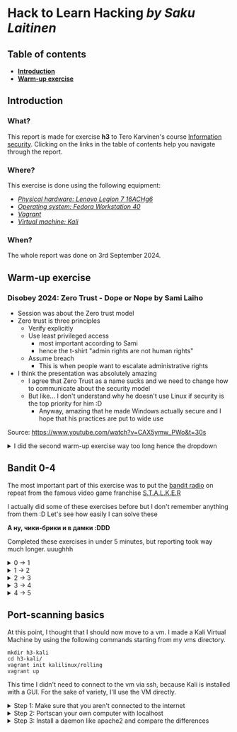 # Hack to Learn Hacking _by Saku Laitinen_

## Table of contents

- **[Introduction](https://github.com/KebabGarva/basic-network-security/blob/main/h3.md#introduction)**
- **[Warm-up exercise](https://github.com/KebabGarva/basic-network-security/blob/main/h3.md#warm-up-exercise)**

## Introduction

### What?

This report is made for exercise **h3** to Tero Karvinen's course [Information security](https://terokarvinen.com/information-security/). Clicking on the links in the table of contents help you navigate through the report.

### Where?

This exercise is done using the following equipment:

- [*Physical hardware: Lenovo Legion 7 16ACHg6*](https://nanoreview.net/en/laptop/lenovo-legion-7-2021-amd?m=c.1_g.3_r.3_s.3)
- [*Operating system: Fedora Workstation 40*](https://fedoraproject.org/workstation/download)
- [*Vagrant*](https://developer.hashicorp.com/vagrant/tutorials/getting-started)
- [*Virtual machine: Kali*](https://app.vagrantup.com/kalilinux/boxes/rolling)

### When?

The whole report was done on 3rd September 2024.

## Warm-up exercise

### Disobey 2024: Zero Trust - Dope or Nope by Sami Laiho

- Session was about the Zero trust model
- Zero trust is three principles
  - Verify explicitly
  - Use least privileged access
    - most important according to Sami
    - hence the t-shirt "admin rights are not human rights"
  - Assume breach
    - This is when people want to escalate administrative rights
- I think the presentation was absolutely amazing
  - I agree that Zero Trust as a name sucks and we need to change how to communicate about the security model
  - But like... I don't understand why he doesn't use Linux if security is the top priority for him :D
    - Anyway, amazing that he made Windows actually secure and I hope that his practices are put to wide use
   
Source: https://www.youtube.com/watch?v=CAX5ymw_PWo&t=30s

<details>

<summary>I did the second warm-up exercise way too long hence the dropdown</summary>

### Command Line Basics Revisited by Tero Karvinen

- **Use the tab key religiously (my opinion)**
  - it autocompletes or gives suggestions of all possible e.g. files that you can manipulate or move to

- `pwd` (print working directory) shows the full path of the directory, where the current user is currently located

![image](https://github.com/user-attachments/assets/0f3d7937-d366-43dc-9d38-0d9a25ab1bb4)

- `ls` (list) shows what files the directory contains
  - by default it doesn't show exactly everything like dotfiles.
  
    ![image](https://github.com/user-attachments/assets/c322069f-daf7-48fd-a717-37e912732a02)

  - add the flag `-a` to show all the files

  ![image](https://github.com/user-attachments/assets/343920c7-4c4d-4ff9-a438-6f37c638ace7)

- `cd` (change directory) is used to navigate through the file system. (Notice how directory changed)

![image](https://github.com/user-attachments/assets/a872b0a2-3601-4e75-887d-09ea2d5d3192)

  
  - don't know where to navigate? use `ls` to check the files


    ![image](https://github.com/user-attachments/assets/b500ff61-53a3-4dd9-ad60-63cbbc17b484)

  - if you try this exercise by yourself, for the love of god... **DO NOT WRITE THE WHOLE DIRECTORY NAME BY HAND! USE TAB TO AUTOCOMPLETE! BASH IS VERY SMART!!**

  ![image](https://github.com/user-attachments/assets/4323a25d-5577-4e6b-8ada-7f354236985d)

  - and if you want to return one directory back, type TWO dots **not one, because one dot will not do anything**

  - if you type cd without anything else, it will return back to your home directory regardless where you're located at

    ![image](https://github.com/user-attachments/assets/b0442451-3bf8-4625-84cb-033e4e712a5d)

  - `~` means home so you can use it too if you want. Ideal use for `~` is when you want to "skip" specifying `/home/your-user-name-example/` on your `cd` command.

    ![image](https://github.com/user-attachments/assets/3301a853-f28a-4afe-a2b6-a5a4898420d1)

    ![image](https://github.com/user-attachments/assets/f3fb1ad1-2728-4cbe-ba4b-76a53576ee0e)


- `mkdir` (make directory) will make a directory

  ![image](https://github.com/user-attachments/assets/f2544254-1feb-48a1-bd1f-1d181c0d877b)

  - you can use the `-p` flag to make parent directories as needed
    
    ![image](https://github.com/user-attachments/assets/e824150d-6192-4669-a914-6e2ba933b8cb)

  - and don't remember to **SMASH** that TAB button! *bell sound*


okay this was supposed to be just a warm-up exercise but hey here are some tips to navigate the directory :DD

Source: https://terokarvinen.com/2020/command-line-basics-revisited/

</details>

## Bandit 0-4

The most important part of this exercise was to put the [bandit radio](https://www.youtube.com/watch?v=j_podzD4cSA) on repeat from the famous video game franchise [S.T.A.L.K.E.R](https://en.wikipedia.org/wiki/S.T.A.L.K.E.R.)

I actually did some of these exercises before but I don't remember anything from them :D Let's see how easily I can solve these

**А ну, чики-брики и в дамки :DDD**

Completed these exercises in under 5 minutes, but reporting took way much longer. uuughhh

<details>
<summary>0 -> 1</summary>

### Just connect to the machine using ssh and print the readme to the terminal with cat

Use these commands to solve the exercise

```
ssh bandit.labs.overthewire.org -p 2220 -l bandit0
cat readme
exit
ssh bandit.labs.overthewire.org -p 2220 -l bandit1
```

**IMPORANT: Use CTRL+SHIFT+C to copy and CTRL+SHIFT+V to paste in the bash terminal**

![image](https://github.com/user-attachments/assets/18292129-b80f-4c22-84b3-8d10c216e66f)

This was copy-pasteable from their website

![image](https://github.com/user-attachments/assets/43b93d05-87c0-4bb8-95c8-27d97be41df5)

I just typed `cat` , smashed the tab button, typed r and smashed the tab button again

![image](https://github.com/user-attachments/assets/fc3387f0-af6b-4e6a-9ed7-2e4568589322)

Couldn't connect to bandit1 through bandit0 so I had to `exit`. 

</details>

<details>
<summary>1 -> 2</summary>

### Had to specify the path before the successful cat print

Use these commands to solve the exercise

```
cat ~/-
exit
ssh bandit.labs.overthewire.org -p 2220 -l bandit2
```
![image](https://github.com/user-attachments/assets/733c3a4c-28f7-4d6a-b05f-1cc8bfb5a14d)

Mission failed succesfully when I showed perfectly what commands do not work when trying to print the file to the terminal. I used tab to autocomplete

</details>

<details>
<summary>2 -> 3</summary>

### This is the reason why TAB is your best friend in Bash

Use these commands to solve the exercise... I MEAN JUST SPAM TAB

```
cat JUST SMASH TAB REPEATABLY PLEASE DON'T COPY THIS YOU'LL SEE!
exit
ssh bandit.labs.overthewire.org -p 2220 -l bandit3
```
  
![image](https://github.com/user-attachments/assets/d5f62a6d-ad82-43f4-989d-a2b4d59698d6)

[Ooooh you makin' me liiive now HONAYH](https://youtu.be/HaZpZQG2z10?si=QmVJf9WtX0gnh-3L&t=28)

</details>

<details>
<summary>3 -> 4</summary>

### I mean... I solved this again by just spamming TAB

Use these commands to solve the exercise... OR JUST SPAM TAB

```
cat inhere/...Hiding-From-You
exit
ssh bandit.labs.overthewire.org -p 2220 -l bandit4
```

![image](https://github.com/user-attachments/assets/f9a2ee36-c0d6-48f7-9a98-70ba342e81c7)

You don't need to be in the working directory to print out what is in the file. Just specify the path to the file from your working directory.
  
</details>

<details>
<summary>4 -> 5</summary>

### Again the same thing, but I just manually checked all the files because there were not that many files

Use these commands to solve the exercise... AND USE TAB!

```
cat cat inhere/-file07
exit
ssh bandit.labs.overthewire.org -p 2220 -l bandit5
```
![image](https://github.com/user-attachments/assets/7a58ee3e-23d4-4a96-b2b4-b1ab556082f7)

Use the up arrow key to scroll through the previous commands used.

</details>

## Port-scanning basics

At this point, I thought that I should now move to a vm. I made a Kali Virtual Machine by using the following commands starting from my vms directory.

```
mkdir h3-kali
cd h3-kali/
vagrant init kalilinux/rolling
vagrant up
```
This time I didn't need to connect to the vm via ssh, because Kali is installed with a GUI. For the sake of variety, I'll use the VM directly.

<details>
<summary>Step 1: Make sure that you aren't connected to the internet</summary>
<br>

![image](https://github.com/user-attachments/assets/a41dcb23-a9f5-40d7-be45-4c4ff2bf9044)

Because I wanted to be 1000% sure, I unplugged the VM from the internet via VirtualBox GUI. I found the settings on the right bottom corner. I unchecked the setting in question.

Then I pinged the most used dns servers in the world

```
ping 8.8.8.8
ping 1.1.1.1
```

![image](https://github.com/user-attachments/assets/43b91e4d-4659-4c1e-b208-2401e13c551f)

Now let's begin portscanning!

</details>

<details>
<summary>Step 2: Portscan your own computer with localhost</summary>
<br>

This is the basic way to test if nmap is working accordingly.

```
sudo nmap localhost
```
![image](https://github.com/user-attachments/assets/932834a1-3729-4e91-bff7-4e535274a467)

This is the way how Tero advised to do this.

```
sudo nmap -A localhost
```
![image](https://github.com/user-attachments/assets/eca1d3ba-c114-4c74-94df-85b89082f656)

The `-A` flag will "enable OS detection, version detection, script scanning, and traceroute" according to `nmap --help`

</details>

<details>
<summary>Step 3: Install a daemon like apache2 and compare the differences</summary>
<br>
I installed the apache2 web server.

```
sudo apt-get install apache2
```

![image](https://github.com/user-attachments/assets/5abe6293-cd5a-4b2e-a53b-ed9504aedac7)

Oh wait the apache2 is already installed and I didn't remember to plug the vm to the internet. :DD

Port scanned again.

```
sudo nmap -A localhost
```
Wait what? No differences?

![image](https://github.com/user-attachments/assets/221c4f62-96a8-40c1-bef0-087a24110e0b)


Let me check the status of apache2!

```
sudo systemctl status apache2
```

![image](https://github.com/user-attachments/assets/ad8dc737-dbba-40b6-9ecf-7b1028384277)


Oh wait this explains a lot. Let me start the apache2 service.

```
sudo systemctl start apache2
sudo systemctl status apache2
```

![image](https://github.com/user-attachments/assets/f499aa35-fec9-4f9f-a927-301ae95f6aef)

Okay! Let's try again.

```
sudo nmap -A localhost
```

![image](https://github.com/user-attachments/assets/0f50993e-024b-4560-bf3b-136ffc4ce455)


Now it looks a lot better. The port 80 is open! Let's goooo!!!

</details>
